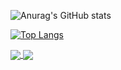 ![Anurag's GitHub stats](https://github-readme-stats.vercel.app/api?username=RexFracht868454&show_icons=true&theme=transparent)
        
[![Top Langs](https://github-readme-stats.vercel.app/api/top-langs/?username=RexFracht868454)](https://github.com/RexFracht868454/github-readme-stats)

<a href="https://github.com/RexFracht868454/github-readme-stats">
  <img align="center" src="https://github-readme-stats.vercel.app/api/pin/?username=RexFracht868454&repo=github-readme-stats" />
</a>
<a href="https://github.com/RexFracht868454/convoychat">
  <img align="center" src="https://github-readme-stats.vercel.app/api/pin/?username=RexFracht868454&repo=convoychat" />
</a>
  

